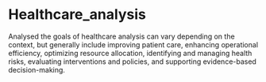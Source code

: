 # Healthcare_analysis
Analysed the goals of healthcare analysis can vary depending on the context, but generally include improving patient care, enhancing operational efficiency, optimizing resource allocation, identifying and managing health risks, evaluating interventions and policies, and supporting evidence-based decision-making.
